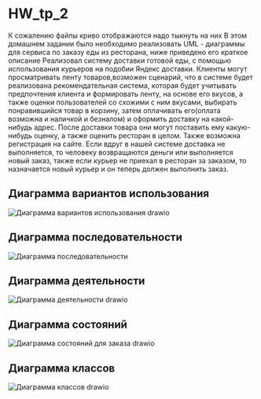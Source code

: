 # HW_tp_2
К сожалению файлы криво отображаются надо тыкнуть на них
В этом домашнем задании было необходимо реализовать UML - диаграммы для сервиса по заказу еды из ресторана, ниже приведено его краткое описание
Реализовал систему доставки готовой еды, с помощью использования курьеров на подобии Яндекс доставки. Клиенты могут просматривать ленту товаров,возможен сценарий, что в системе будет реализована рекомендательная система, которая будет учитывать предпочтения клиента и формировать ленту, на основе его вкусов, а также оценки пользователей со схожими с ним вкусами, выбирать понравившийся товар в корзину, затем оплачивать его(оплата возможна и наличкой и безналом) и оформить доставку на какой-нибудь адрес. После доставки товара они могут поставить ему какую-нибудь оценку, а также оценить ресторан в целом. Также возможна регистрация на сайте. Если вдруг в нашей системе доставка не выполняется, то человеку возвращаются деньги или выполняется новый заказ, также если курьер не приехал в ресторан за заказом, то назначается новый курьер и он теперь должен выполнить заказ.
## Диаграмма вариантов использования
![Диаграмма вариантов использования  drawio](https://github.com/Haslan2806/HW_tp_2/assets/101192273/9ed20762-0155-4624-9c4e-9318b55586be)
## Диаграмма последовательности
![Диаграмма последовательности](https://github.com/Haslan2806/HW_tp_2/assets/101192273/480e4fd3-d7f9-40eb-9930-0f6b94dc1439)
## Диаграмма деятельности
![Диаграмма деятельности drawio](https://github.com/Haslan2806/HW_tp_2/assets/101192273/54234770-83ff-4555-9eb9-8fd2a0809f0c)
## Диаграмма состояний
![Диаграмма состояний для заказа drawio](https://github.com/Haslan2806/HW_tp_2/assets/101192273/42598eea-f0a5-474e-8844-fabbee57ca45)
## Диаграмма классов
![Диаграмма классов drawio](https://github.com/Haslan2806/HW_tp_2/assets/101192273/f2fdfd57-5d66-403f-bfac-5431bae2df6f)

